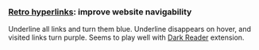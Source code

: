 ### [Retro hyperlinks](https://github.com/pnppl/userscripts/blob/master/retro-hyperlinks.user.js): improve website navigability
Underline all links and turn them blue. Underline disappears on hover, and visited links turn purple. Seems to play well with [Dark Reader](https://darkreader.org/) extension.
